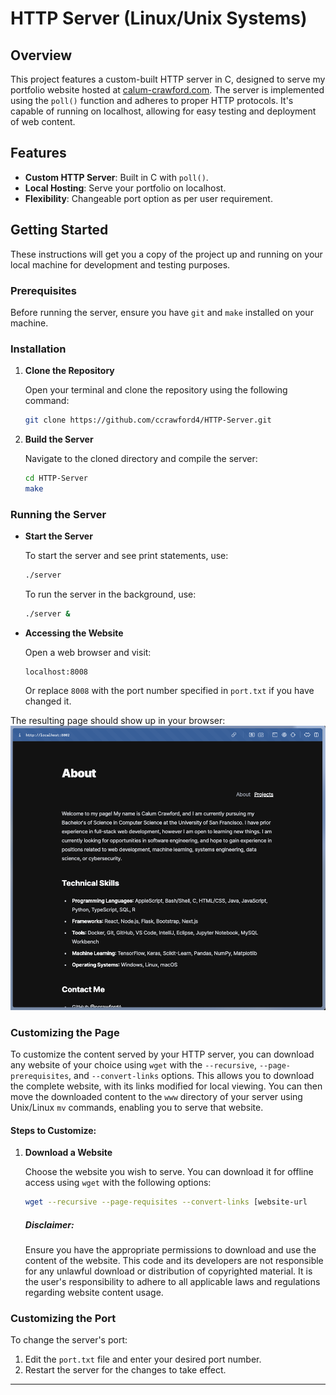 # HTTP Server (Linux/Unix Systems)

## Overview
This project features a custom-built HTTP server in C, designed to serve my portfolio website hosted at [calum-crawford.com](https://calum-crawford.com). The server is implemented using the `poll()` function and adheres to proper HTTP protocols. It's capable of running on localhost, allowing for easy testing and deployment of web content.

## Features
- **Custom HTTP Server**: Built in C with `poll()`.
- **Local Hosting**: Serve your portfolio on localhost.
- **Flexibility**: Changeable port option as per user requirement.

## Getting Started

These instructions will get you a copy of the project up and running on your local machine for development and testing purposes.

### Prerequisites

Before running the server, ensure you have `git` and `make` installed on your machine.

### Installation

1. **Clone the Repository**

   Open your terminal and clone the repository using the following command:
    ```bash
    git clone https://github.com/ccrawford4/HTTP-Server.git
    ```

2. **Build the Server**

   Navigate to the cloned directory and compile the server:
    ```bash
    cd HTTP-Server
    make
    ```

### Running the Server

- **Start the Server**

  To start the server and see print statements, use:
    ```bash
    ./server
    ```

  To run the server in the background, use:
    ```bash
    ./server &
    ```

- **Accessing the Website**

  Open a web browser and visit:
    ```
    localhost:8008
    ```
  Or replace `8008` with the port number specified in `port.txt` if you have changed it.

The resulting page should show up in your browser:
![Example HomePage](image.png)

### Customizing the Page

To customize the content served by your HTTP server,
you can download any website of your choice using `wget` with
the `--recursive`, `--page-prerequisites`, and `--convert-links` options.
This allows you to download the complete website, with its links modified for local viewing.
You can then move the downloaded content to the `www` directory of your server using
Unix/Linux `mv` commands, enabling you to serve that website.

#### Steps to Customize:

1. **Download a Website**

   Choose the website you wish to serve. You can download it for offline access using `wget` with the following options:
   ```bash
   wget --recursive --page-requisites --convert-links [website-url
   ```
   ##### Disclaimer: 
    Ensure you have the appropriate permissions to download and use the content of the website. This code and its developers are not responsible for any unlawful download or distribution of copyrighted material. It is the user's responsibility to adhere to all applicable laws and regulations regarding website content usage.

### Customizing the Port

To change the server's port:
1. Edit the `port.txt` file and enter your desired port number.
2. Restart the server for the changes to take effect.
---
